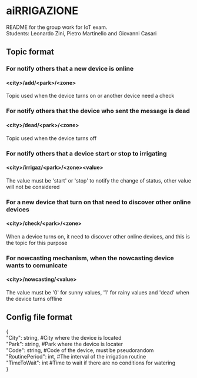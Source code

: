 # aiRRIGAZIONE
README for the group work for IoT exam.<br>
Students: Leonardo Zini, Pietro Martinello and Giovanni Casari

## Topic format
  ### For notify others that a new device is online
  #### \<city\>/add/\<park\>/\<zone\><br>
  Topic used when the device turns on or another device need a check
  ### For notify others that the device who sent the message is dead
  #### \<city\>/dead/\<park\>/\<zone\><br>
  Topic used when the device turns off
  ### For notify others that a device start or stop to irrigating 
  #### \<city\>/irrigaz/\<park>/\<zone\>\<value\><br>
  The value must be 'start' or 'stop' to notify the change of status, other value will not be considered
  ### For a new device that turn on that need to discover other online devices
  #### \<city>/check/\<park>/\<zone\><br>
  When a device turns on, it need to discover other online devices, and this is the topic for this purpose
  ### For nowcasting mechanism, when the nowcasting device wants to comunicate
  #### \<city>/nowcasting/\<value\><br>
  The value must be '0' for sunny values, '1' for rainy values and 'dead' when the device turns offline
  
  
## Config file format

{<br>
	"City": string,       #City where the device is located <br>
	"Park": string,       #Park where the device is locater<br>
	"Code": string,       #Code of the device, must be pseudorandom<br>
	"RoutinePeriod": int, #The interval of the irrigation routine <br>
	"TimeToWait": int     #Time to wait if there are no conditions for watering <br>
}<br>
